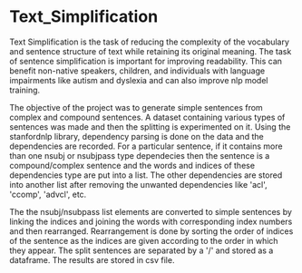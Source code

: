 # Text_Simplification
Text Simplification is the task of reducing the complexity of the vocabulary and sentence structure of text while retaining its original meaning. The task of sentence simplification is important for improving readability. This can benefit non-native speakers, children, and individuals with language impairments like autism and dyslexia and can also improve nlp model training.

The objective of the project was to generate simple sentences from complex and compound sentences. A dataset containing various types of sentences was made and then the splitting is experimented on it. Using the stanfordnlp library, dependency parsing is done on the data and the dependencies are recorded. For a particular sentence, if it contains more than one nsubj or nsubjpass type dependecies then the sentence is a compound/complex sentence and the words and indices of these dependencies type are put into a list. The other dependencies are stored into another list after removing the unwanted dependencies like 'acl', 'ccomp', 'advcl', etc.

The the nsubj/nsubpass list elements are converted to simple sentences by linking the indices and joining the words with corresponding index numbers and then rearranged. Rearrangement is done by sorting the order of indices of the sentence as the indices are given according to the order in which they appear.
The split sentences are separated by a '/' and stored as a dataframe. The results are stored in csv file.
